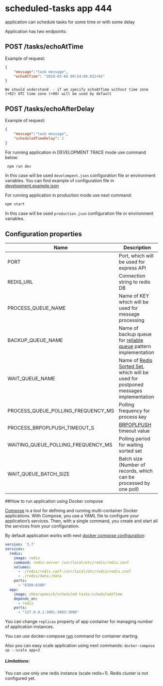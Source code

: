# scheduled-tasks app 444
application can schedule tasks for some time or with some delay

Application has two endpoints:

## POST /tasks/echoAtTime
Example of request:
```json
{
	"message":"task message",
	"echoAtTime": "2019-03-04 09:54:00.032+02"
}
```

`We should understand  - if we specify echoAtTime without time zone (+02) UTC time zone (+00) will be used by default`

## POST /tasks/echoAfterDelay
Example of request:
```json
{
	"message":"task message",
	"scheduledTimeDelay": 2
}
```

For running application in DEVELOPMENT TRACE mode use command below:

```bash
 npm run dev
 ```
 In this case will be used `develompent.json` configuration file or environment variables.
 You can find example of configuration file in [development.example.json](./config/development.example.json)
 
 For running application in production mode use next command:
 ```bash
npm start
```
 In this case will be used `production.json` configuration file or environment variables.

## Configuration properties

|Name|Description|
|----|-----------|
|PORT|Port, which will be used for express API|
|REDIS_URL|Connection string to redis DB|
|PROCESS_QUEUE_NAME|Name of KEY which will be used for message processing|
|BACKUP_QUEUE_NAME|Name of backup queue for [reliable queue](https://redis.io/commands/rpoplpush) pattern implementation|
|WAIT_QUEUE_NAME|Name of [Redis Sorted Set](https://redis.io/topics/data-types-intro), which will be used for postponed messages implementation|
|PROCESS_QUEUE_POLLING_FREQUENCY_MS| Polling frequency for process key|
|PROCESS_BRPOPLPUSH_TIMEOUT_S| [BRPOPLPUSH](https://redis.io/commands/rpoplpush) timeout value|
|WAITING_QUEUE_POLLING_FREQUENCY_MS| Polling period for waiting sorted set|
|WAIT_QUEUE_BATCH_SIZE| Batch size (Number of records, which can be processed by one poll)|


##How to run application using Docker compose

[Compose](https://docs.docker.com/compose/overview/) is a tool for defining and running multi-container Docker applications. 
With Compose, you use a YAML file to configure your application’s services. 
Then, with a single command, you create and start all the services from your configuration. 

By default application works with next [docker compose configuration](./docker-compose.yml): 
```yaml
version: '3.7'
services:
  redis:
    image: redis
    command: redis-server /usr/local/etc/redis/redis.conf
    volumes:
      - ./redis/redis.conf:/usr/local/etc/redis/redis.conf
      - ./redis/data:/data
    ports:
      - "6380:6380"
  app:
    image: shkarupanick/scheduled-tasks:scheduleAtTime
    depends_on:
      - redis
    ports:
      - "127.0.0.1:3001-3003:3000"
```

You can change `replicas` property of app container for managing number of application instances.

You can use docker-compose [run](https://docs.docker.com/compose/reference/run/) command for container starting.


Also you can easy scale application using next commands:
`docker-compose up --scale app=3`

##### Limitations:
You can use only one redis instance (scale redis=1). Redis cluster is not configured yet.


